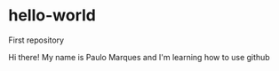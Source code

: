 # hello-world
First repository

Hi there! My name is Paulo Marques and I'm learning how to use github
